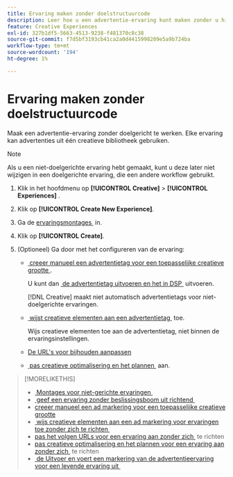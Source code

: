 ```yaml
---
title: Ervaring maken zonder doelstructuurcode
description: Leer hoe u een advertentie-ervaring kunt maken zonder u hiervoor te hoeven inzetten.
feature: Creative Experiences
exl-id: 327b1df5-5663-4513-9238-f481370c8c38
source-git-commit: f7d5bf3193cb41ca2a0d4415998209e5a9b724ba
workflow-type: tm+mt
source-wordcount: '194'
ht-degree: 1%

---
```


# Ervaring maken zonder doelstructuurcode

Maak een advertentie-ervaring zonder doelgericht te werken. Elke ervaring kan advertenties uit één creatieve bibliotheek gebruiken.

>[!NOTE]
>
> Als u een niet-doelgerichte ervaring hebt gemaakt, kunt u deze later niet wijzigen in een doelgerichte ervaring, die een andere workflow gebruikt.

1. Klik in het hoofdmenu op **[!UICONTROL Creative]** > **[!UICONTROL Experiences]** .

1. Klik op **[!UICONTROL Create New Experience]**.

1. Ga de [&#x200B; ervaringsmontages &#x200B;](experience-settings-no-targeting.md) in.

1. Klik op **[!UICONTROL Create]**.

1. (Optioneel) Ga door met het configureren van de ervaring:

   * [&#x200B; creeer manueel een advertentietag voor een toepasselijke creatieve grootte &#x200B;](experience-tag-create-manually.md).

     U kunt dan [&#x200B; de advertentietag uitvoeren en het in DSP &#x200B;](/help/creative/experiences/experience-tag-export.md) uitvoeren.

     [!DNL Creative] maakt niet automatisch advertentietags voor niet-doelgerichte ervaringen.

   * [&#x200B; wijst creatieve elementen aan een advertentietag &#x200B;](experience-tag-assign-creatives.md) toe.

     Wijs creatieve elementen toe aan de advertentietag, niet binnen de ervaringsinstellingen.

   * [De URL&#39;s voor bijhouden aanpassen](experience-tracking-urls-no-targeting.md)

   * [&#x200B; pas creatieve optimalisering en het plannen &#x200B;](experience-optimization-scheduling-no-targeting.md) aan.

>[!MORELIKETHIS]
>
>* [&#x200B; Montages voor niet-gerichte ervaringen &#x200B;](experience-settings-no-targeting.md)
>* [&#x200B; geef een ervaring zonder beslissingsboom uit richtend &#x200B;](experience-edit-no-targeting.md)
>* [&#x200B; creeer manueel een ad markering voor een toepasselijke creatieve grootte &#x200B;](/help/creative/experiences/experience-tag-create-manually.md)
>* [&#x200B; wijs creatieve elementen aan een ad markering voor ervaringen toe zonder zich te richten &#x200B;](experience-tag-assign-creatives.md)
>* [&#x200B; pas het volgen URLs voor een ervaring aan zonder zich &#x200B;](/help/creative/experiences/experience-tracking-urls-no-targeting.md) te richten
>* [&#x200B; pas creatieve optimalisering en het plannen voor een ervaring aan zonder zich &#x200B;](/help/creative/experiences/experience-optimization-scheduling-no-targeting.md) te richten
>* [&#x200B; de Uitvoer en voert een markering van de advertentieervaring voor een levende ervaring uit &#x200B;](/help/creative/experiences/experience-tag-export.md)
